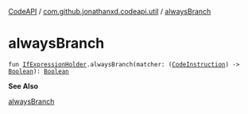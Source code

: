 [CodeAPI](../index.md) / [com.github.jonathanxd.codeapi.util](index.md) / [alwaysBranch](.)

# alwaysBranch

`fun `[`IfExpressionHolder`](../com.github.jonathanxd.codeapi.base/-if-expression-holder/index.md)`.alwaysBranch(matcher: (`[`CodeInstruction`](../com.github.jonathanxd.codeapi/-code-instruction.md)`) -> `[`Boolean`](https://kotlinlang.org/api/latest/jvm/stdlib/kotlin/-boolean/index.html)`): `[`Boolean`](https://kotlinlang.org/api/latest/jvm/stdlib/kotlin/-boolean/index.html)

**See Also**

[alwaysBranch](kotlin.collections.-list/always-branch.md)

